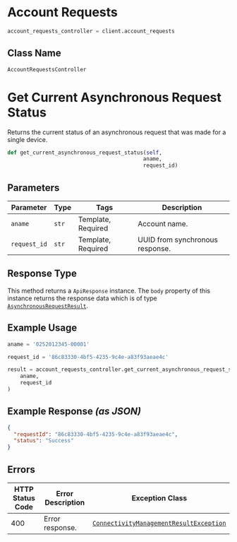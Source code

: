 # Account Requests

```python
account_requests_controller = client.account_requests
```

## Class Name

`AccountRequestsController`


# Get Current Asynchronous Request Status

Returns the current status of an asynchronous request that was made for a single device.

```python
def get_current_asynchronous_request_status(self,
                                           aname,
                                           request_id)
```

## Parameters

| Parameter | Type | Tags | Description |
|  --- | --- | --- | --- |
| `aname` | `str` | Template, Required | Account name. |
| `request_id` | `str` | Template, Required | UUID from synchronous response. |

## Response Type

This method returns a `ApiResponse` instance. The `body` property of this instance returns the response data which is of type [`AsynchronousRequestResult`](../../doc/models/asynchronous-request-result.md).

## Example Usage

```python
aname = '0252012345-00001'

request_id = '86c83330-4bf5-4235-9c4e-a83f93aeae4c'

result = account_requests_controller.get_current_asynchronous_request_status(
    aname,
    request_id
)
```

## Example Response *(as JSON)*

```json
{
  "requestId": "86c83330-4bf5-4235-9c4e-a83f93aeae4c",
  "status": "Success"
}
```

## Errors

| HTTP Status Code | Error Description | Exception Class |
|  --- | --- | --- |
| 400 | Error response. | [`ConnectivityManagementResultException`](../../doc/models/connectivity-management-result-exception.md) |


